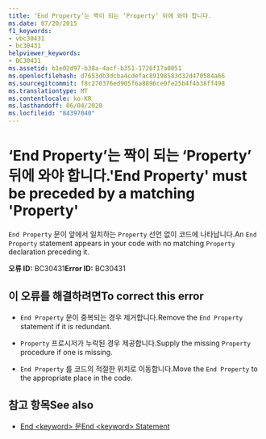 ```yaml
---
title: ‘End Property’는 짝이 되는 ‘Property’ 뒤에 와야 합니다.
ms.date: 07/20/2015
f1_keywords:
- vbc30431
- bc30431
helpviewer_keywords:
- BC30431
ms.assetid: b1e02d97-b38a-4acf-b351-1726f17a0051
ms.openlocfilehash: d7653db3dcba4cdefac89198583d32d470584a66
ms.sourcegitcommit: f8c270376ed905f6a8896ce0fe25b4f4b38ff498
ms.translationtype: MT
ms.contentlocale: ko-KR
ms.lasthandoff: 06/04/2020
ms.locfileid: "84397040"
---
```

# <a name="end-property-must-be-preceded-by-a-matching-property"></a><span data-ttu-id="30dda-102">‘End Property’는 짝이 되는 ‘Property’ 뒤에 와야 합니다.</span><span class="sxs-lookup"><span data-stu-id="30dda-102">'End Property' must be preceded by a matching 'Property'</span></span>
<span data-ttu-id="30dda-103">`End Property` 문이 앞에서 일치하는 `Property` 선언 없이 코드에 나타납니다.</span><span class="sxs-lookup"><span data-stu-id="30dda-103">An `End Property` statement appears in your code with no matching `Property` declaration preceding it.</span></span>  
  
 <span data-ttu-id="30dda-104">**오류 ID:** BC30431</span><span class="sxs-lookup"><span data-stu-id="30dda-104">**Error ID:** BC30431</span></span>  
  
## <a name="to-correct-this-error"></a><span data-ttu-id="30dda-105">이 오류를 해결하려면</span><span class="sxs-lookup"><span data-stu-id="30dda-105">To correct this error</span></span>  
  
- <span data-ttu-id="30dda-106">`End Property` 문이 중복되는 경우 제거합니다.</span><span class="sxs-lookup"><span data-stu-id="30dda-106">Remove the `End Property` statement if it is redundant.</span></span>  
  
- <span data-ttu-id="30dda-107">`Property` 프로시저가 누락된 경우 제공합니다.</span><span class="sxs-lookup"><span data-stu-id="30dda-107">Supply the missing `Property` procedure if one is missing.</span></span>  
  
- <span data-ttu-id="30dda-108">`End Property` 를 코드의 적절한 위치로 이동합니다.</span><span class="sxs-lookup"><span data-stu-id="30dda-108">Move the `End Property` to the appropriate place in the code.</span></span>  
  
## <a name="see-also"></a><span data-ttu-id="30dda-109">참고 항목</span><span class="sxs-lookup"><span data-stu-id="30dda-109">See also</span></span>

- [<span data-ttu-id="30dda-110">End \<keyword> 문</span><span class="sxs-lookup"><span data-stu-id="30dda-110">End \<keyword> Statement</span></span>](../language-reference/statements/end-keyword-statement.md)
